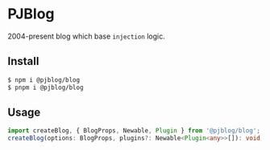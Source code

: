 # PJBlog

2004-present blog which base `injection` logic.

## Install

```bash
$ npm i @pjblog/blog
$ pnpm i @pjblog/blog
```

## Usage

```ts
import createBlog, { BlogProps, Newable, Plugin } from '@pjblog/blog';
createBlog(options: BlogProps, plugins?: Newable<Plugin<any>>[]): void;
```